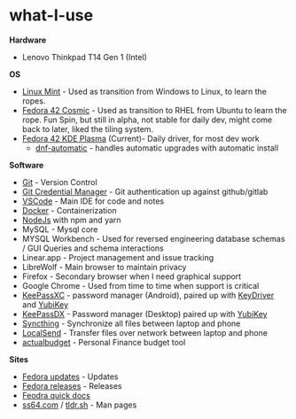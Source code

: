 # what-I-use

**Hardware**
- Lenovo Thinkpad T14 Gen 1 (Intel)

**OS**
- [Linux Mint](https://linuxmint.com/) - Used as transition from Windows to Linux, to learn the ropes.
- [Fedora 42 Cosmic](https://docs.fedoraproject.org/en-US/fedora/latest/release-notes/desktop/#fedora-cosmic-spin) - Used as transition to RHEL from Ubuntu to learn the rope. Fun Spin, but still in alpha, not stable for daily dev, might come back to later, liked the tiling system.
- [Fedora 42 KDE Plasma](https://docs.fedoraproject.org/en-US/kde/) (Current)- Daily driver, for most dev work
  - [dnf-automatic](https://docs.fedoraproject.org/en-US/quick-docs/autoupdates/) - handles automatic upgrades with automatic install

**Software**
- [Git](https://git-scm.com/) - Version Control
- [Git Credential Manager](https://github.com/git-ecosystem/git-credential-manager) - Git authentication up against github/gitlab
- [VSCode](https://code.visualstudio.com/) - Main IDE for code and notes
- [Docker](https://docs.fedoraproject.org/en-US/quick-docs/installing-docker/) - Containerization
- [NodeJs](https://nodejs.org/en) with npm and yarn
- MySQL - Mysql core
- MYSQL Workbench - Used for reversed engineering database schemas / GUI Queries and schema interactions
- Linear.app - Project management and issue tracking
- LibreWolf - Main browser to maintain privacy
- Firefox - Secondary browser when I need graphical support
- Google Chrome - Used from time to time when support is critical
- [KeePassXC](https://github.com/Kunzisoft/KeePassDX) - password manager (Android), paired up with [KeyDriver](https://play.google.com/store/apps/details?id=com.kunzisoft.hardware.key&hl=en) and [YubiKey](https://www.yubico.com/no/product/yubikey-5-series/yubikey-5c-nfc/)
- [KeePassDX](https://github.com/keepassxreboot/keepassxc) - Password manager (Desktop) paired up with [YubiKey](https://www.yubico.com/no/product/yubikey-5-series/yubikey-5c-nfc/)
- [Syncthing](https://github.com/syncthing/syncthing) - Synchronize all files between laptop and phone
- [LocalSend](https://github.com/localsend/localsend) - Transfer files over network between laptop and phone
- [actualbudget](https://github.com/actualbudget/actual) - Personal Finance budget tool

**Sites**
- [Fedora updates](https://bodhi.fedoraproject.org/) - Updates
- [Fedora releases](https://bodhi.fedoraproject.org/releases/) - Releases
- [Feodra quick docs](https://docs.fedoraproject.org/en-US/quick-docs/)
- [ss64.com](https://ss64.com/) / [tldr.sh](https://tldr.sh/) - Man pages
